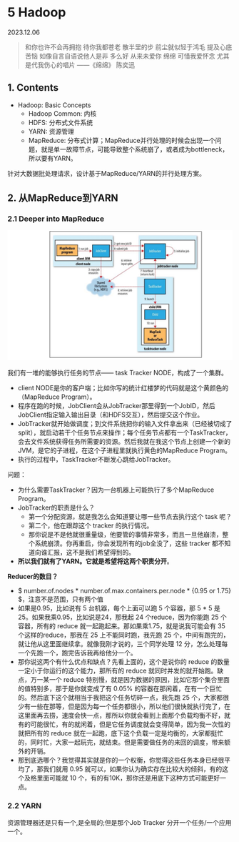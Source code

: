 # 5 Hadoop

2023.12.06

> 和你也许不会再拥抱 待你我都苍老
散半里的步 前尘就似轻于鸿毛
提及心底苦恼 如像自言自语说他人是非 多么好
从来未爱你 绵绵
可惜我爱怀念 尤其是代我伤心的唱片
> ——《绵绵》 陈奕迅

## 1. Contents

- Hadoop: Basic Concepts
  - Hadoop Common: 内核
  - HDFS: 分布式文件系统
  - YARN: 资源管理
  - MapReduce: 分布式计算；MapReduce并行处理的时候会出现一个问题，就是单一故障节点，可能导致整个系统崩了，或者成为bottleneck，所以要有YARN。

针对大数据批处理请求，设计基于MapReduce/YARN的并行处理方案。

## 2. 从MapReduce到YARN

### 2.1 Deeper into MapReduce

![](./res/jobtracker.png)

我们有一堆的能够执行任务的节点—— task Tracker NODE，构成了一个集群。

- client NODE是你的客户端；比如你写的统计红楼梦的代码就是这个黄颜色的（MapReduce Program）。
- 程序在跑的时候，JobClient会从JobTracker那里得到一个JobID，然后JobClient指定输入输出目录（和HDFS交互），然后提交这个作业。
- JobTracker就开始做调度；到文件系统把你的输入文件拿出来（已经被切成了split），就启动若干个任务节点来操作；每个任务节点都有一个TaskTracker，会去文件系统获得任务所需要的资源。然后我就在我这个节点上创建一个新的JVM，是它的子进程，在这个子进程里就执行黄色的MapReduce Program。
- 执行的过程中，TaskTracker不断发心跳给JobTracker。

问题：
- 为什么需要TaskTracker？因为一台机器上可能执行了多个MapReduce Program。
- JobTracker的职责是什么？
  - 第一个分配资源，就是我怎么会知道要让哪一些节点去执行这个 task 呢？
  - 第二个，他在跟踪这个 tracker 的执行情况。
  - 那你说是不是他就很重量级，他要管的事情非常多，而且一旦他崩溃，整个系统崩溃。你再重启，你会发现所有的job全没了，这些 tracker 都不知道向谁汇报，这不是我们希望得到的。
- **所以我们就有了YARN。它就是希望将这两个职责分开**。

**Reducer的数目？**
  - $ number.of.nodes * number.of.max.containers.per.node * {0.95 or 1.75} $，注意不是范围，只有两个值
- 如果是0.95，比如说有 5 台机器，每个上面可以跑 5 个容器，那 5 * 5 是25。如果我乘0.95，比如说是24，那我起 24 个reduce，因为你能跑 25 个容器，所有的 reduce 就一起跑起来。那如果乘1.75，就是说我可能会有 35 个这样的reduce，那我在 25 上不能同时跑，我先跑 25 个，中间有跑完的，就让他从这里面继续拿。就像我刚才说的，三个同学处理 12 分，怎么处理每一个先跑一个，跑完告诉我再给他分一个。
- 那你说这两个有什么优点和缺点？先看上面的，这个是说你的 reduce 的数量一定小于你运行的这个能力，那所有的 reduce 就同时并发的就开始跑。缺点，万一某一个 reduce 特别慢，就是因为数据的原因，比如它那个集合里面的值特别多，那于是你就变成了有 0.05% 的容器在那闲着，在有一个巨忙的。然后底下这个就相当于我把这个任务切碎一点，我先跑 25 个，大家都很少有一些在那等，但是因为每一个任务都很小，所以他们很快就执行完了，在这里面再去捞，速度会快一点，那所以你就会看到上面那个负载均衡不好，就有的可能很忙，有的就闲着，但是它任务调度就会变得简单，因为我一次性的就把所有的 reduce 就在一起跑，底下这个负载一定是均衡的，大家都挺忙的，同时忙，大家一起玩完，就结束。但是需要做任务的来回的调度，带来额外的开销。
- 那到底选哪个？我觉得其实就是你的一个权衡，你觉得这些任务本身已经很平均了，那我们就用 0.95 就可以，如果你认为确实存在比较大的倾斜，有的这个及格里面可能就 10 个，有的有10K，那你还是用底下这种方式可能更好一点。

### 2.2 YARN

资源管理器还是只有一个,是全局的;但是那个Job
 Tracker 分开一个任务/一个应用一个。